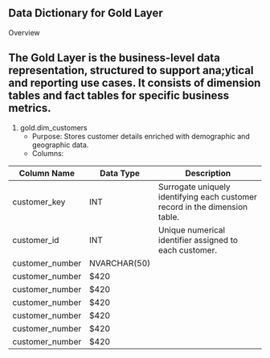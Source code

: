 Data Dictionary for Gold Layer
---------------------------------------------------
Overview

The Gold Layer is the business-level data representation, structured to support ana;ytical and reporting use cases. It consists of dimension
tables and fact tables for specific business metrics.
---------------------------------------------------

1. gold.dim_customers
   - Purpose: Stores customer details enriched with demographic and geographic data.
   - Columns:


| Column Name     | Data Type | Description |
| --------------- | --------- | ----------- |
| customer_key    | INT       | Surrogate uniquely identifying each customer record in the dimension table. |
| customer_id     | INT       | Unique numerical identifier assigned to each customer. |
| customer_number | NVARCHAR(50)|
| customer_number | $420      |
| customer_number | $420      |
| customer_number | $420      |
| customer_number | $420      |
| customer_number | $420      |
| customer_number | $420      |
